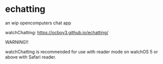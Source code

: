 # echatting
an wip opencomputers chat app

watchChatting: https://ocboy3.github.io/echatting/

WARNING!!

watchChatting is recommended for use with reader mode on watchOS 5 or above with Safari reader.